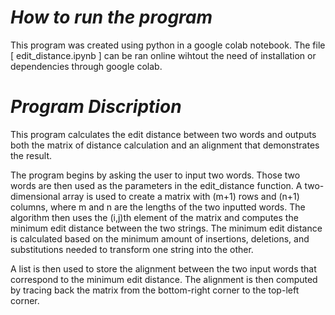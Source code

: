 # *How to run the program* #

This program was created using python in a google colab notebook. The file [ edit_distance.ipynb ] can be ran online wihtout the need of installation or dependencies through google colab.

# *Program Discription* #

This program calculates the edit distance between two words and outputs both the matrix of distance calculation and an alignment that demonstrates the result.

The program begins by asking the user to input two words. Those two words are then used as the parameters in the edit_distance function. A two-dimensional array is used to create a matrix with (m+1) rows and (n+1) columns, where m and n are the lengths of the two inputted words. The algorithm then uses the (i,j)th element of the matrix and computes the minimum edit distance between the two strings. The minimum edit distance is calculated based on the minimum amount of insertions, deletions, and substitutions needed to transform one string into the other.

A list is then used to store the alignment between the two input words that correspond to the minimum edit distance. The alignment is then computed by tracing back the matrix from the bottom-right corner to the top-left corner.

